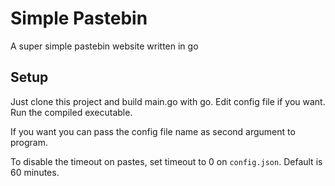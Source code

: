 # Simple Pastebin
A super simple pastebin website written in go
## Setup
Just clone this project and build main.go with go. Edit config file if you want. Run the compiled executable.

If you want you can pass the config file name as second argument to program.

To disable the timeout on pastes, set timeout to 0 on `config.json`. Default is 60 minutes.